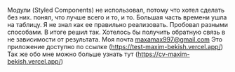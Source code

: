 Модули (Styled Components) не использовал, потому что хотел сделать без них. понял, что лучше всего и то, и то.
Большая часть времени ушла на таблицу. Я не знал как ее правильно реализовать. Пробовал разными способами. В итоге решил так.
Хотелось бы получить обратную связь в не зависимости от результата.
Моя почта maxamax997@gmail.com
Это приложение доступно по ссылке (https://test-maxim-bekish.vercel.app/)
Так же обо мне можно больше узнать тут (https://cv-maxim-bekish.vercel.app/)
